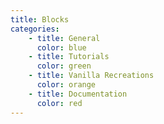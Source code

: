 ```yaml
---
title: Blocks
categories:
    - title: General
      color: blue
    - title: Tutorials
      color: green
    - title: Vanilla Recreations
      color: orange
    - title: Documentation
      color: red
---
```

